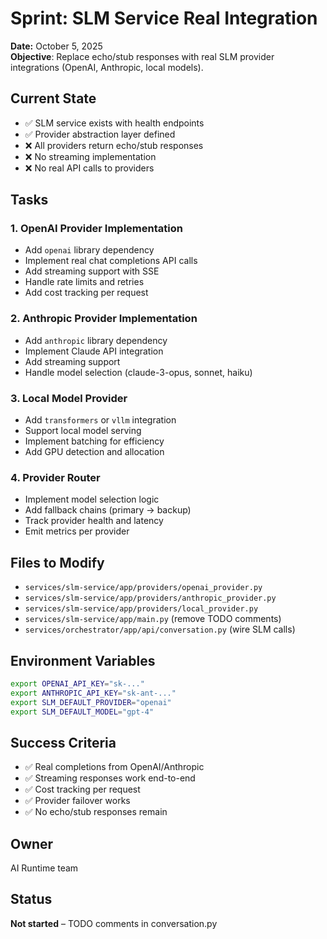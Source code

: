 # Sprint: SLM Service Real Integration

**Date:** October 5, 2025  
**Objective**: Replace echo/stub responses with real SLM provider integrations (OpenAI, Anthropic, local models).

## Current State
- ✅ SLM service exists with health endpoints
- ✅ Provider abstraction layer defined
- ❌ All providers return echo/stub responses
- ❌ No streaming implementation
- ❌ No real API calls to providers

## Tasks

### 1. OpenAI Provider Implementation
- Add `openai` library dependency
- Implement real chat completions API calls
- Add streaming support with SSE
- Handle rate limits and retries
- Add cost tracking per request

### 2. Anthropic Provider Implementation
- Add `anthropic` library dependency
- Implement Claude API integration
- Add streaming support
- Handle model selection (claude-3-opus, sonnet, haiku)

### 3. Local Model Provider
- Add `transformers` or `vllm` integration
- Support local model serving
- Implement batching for efficiency
- Add GPU detection and allocation

### 4. Provider Router
- Implement model selection logic
- Add fallback chains (primary → backup)
- Track provider health and latency
- Emit metrics per provider

## Files to Modify
- `services/slm-service/app/providers/openai_provider.py`
- `services/slm-service/app/providers/anthropic_provider.py`
- `services/slm-service/app/providers/local_provider.py`
- `services/slm-service/app/main.py` (remove TODO comments)
- `services/orchestrator/app/api/conversation.py` (wire SLM calls)

## Environment Variables
```bash
export OPENAI_API_KEY="sk-..."
export ANTHROPIC_API_KEY="sk-ant-..."
export SLM_DEFAULT_PROVIDER="openai"
export SLM_DEFAULT_MODEL="gpt-4"
```

## Success Criteria
- ✅ Real completions from OpenAI/Anthropic
- ✅ Streaming responses work end-to-end
- ✅ Cost tracking per request
- ✅ Provider failover works
- ✅ No echo/stub responses remain

## Owner
AI Runtime team

## Status
**Not started** – TODO comments in conversation.py
